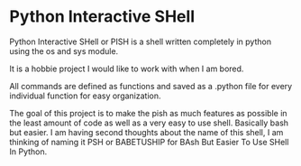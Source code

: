 # Python Interactive SHell

Python Interactive SHell or PISH is a shell written completely in python using the os and sys module.

It is a hobbie project I would like to work with when I am bored.

All commands are defined as functions and saved as a .python file for every individual function for easy organization.

The goal of this project is to make the pish as much features as possible in the least amount of code as well as a very easy to use shell. Basically bash but easier. I am having second thoughts about the name of this shell, I am thinking of naming it PSH or BABETUSHIP for BAsh But Easier To Use SHell In Python.
